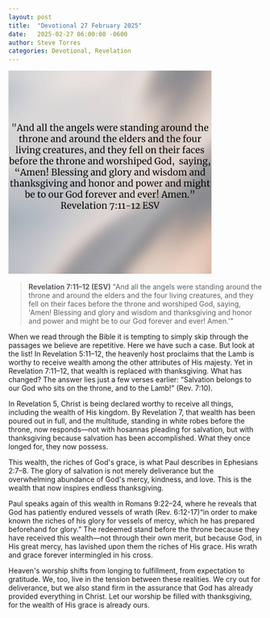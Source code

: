 ```yaml
---
layout: post
title:  "Devotional 27 February 2025"
date:   2025-02-27 06:00:00 -0600
author: Steve Torres
categories: Devotional, Revelation
---
```

<img src="https://github.com/ElEsteeb/ElEsteeb.github.io/blob/main/images/devotionals/Rev-7_11-12.jpg?raw=true" alt="Revelation 7:11-12.jpg" style="max-width: 80%; height: auto;">

>**Revelation 7:11–12 (ESV)**
>"And all the angels were standing around the throne and around the elders and the four living creatures, and they fell on their faces before the throne and worshiped God, saying, 'Amen! Blessing and glory and wisdom and thanksgiving and honor and power and might be to our God forever and ever! Amen.'"

When we read through the Bible it is tempting to simply skip through the passages we believe are repetitive. Here we have such a case. But look at the list! In Revelation 5:11–12, the heavenly host proclaims that the Lamb is worthy to receive wealth among the other attributes of His majesty. Yet in Revelation 7:11–12, that wealth is replaced with thanksgiving. What has changed? The answer lies just a few verses earlier: “Salvation belongs to our God who sits on the throne, and to the Lamb!” (Rev. 7:10).

In Revelation 5, Christ is being declared worthy to receive all things, including the wealth of His kingdom. By Revelation 7, that wealth has been poured out in full, and the multitude, standing in white robes before the throne, now responds—not with hosannas pleading for salvation, but with thanksgiving because salvation has been accomplished. What they once longed for, they now possess.

This wealth, the riches of God's grace, is what Paul describes in Ephesians 2:7–8. The glory of salvation is not merely deliverance but the overwhelming abundance of God's mercy, kindness, and love. This is the wealth that now inspires endless thanksgiving.

Paul speaks again of this wealth in Romans 9:22–24, where he reveals that God has patiently endured vessels of wrath (Rev. 6:12-17)“in order to make known the riches of his glory for vessels of mercy, which he has prepared beforehand for glory.” The redeemed stand before the throne because they have received this wealth—not through their own merit, but because God, in His great mercy, has lavished upon them the riches of His grace. His wrath and grace forever intermingled in his cross.

Heaven's worship shifts from longing to fulfillment, from expectation to gratitude. We, too, live in the tension between these realities. We cry out for deliverance, but we also stand firm in the assurance that God has already provided everything in Christ. Let our worship be filled with thanksgiving, for the wealth of His grace is already ours.

<script src="https://www.biblegateway.com/public/link-to-us/tooltips/bglinks.js" type="text/javascript"></script>
<script type="text/javascript">
BGLinks.version = "ESV";
BGLinks.linkVerses();
</script>
